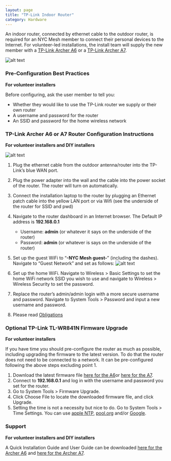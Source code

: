 ```yaml
---
layout: page
title: "TP-Link Indoor Router"
category: Hardware
---
```


An indoor router, connected by ethernet cable to the outdoor router, is required for an NYC Mesh member to connect their personal devices to the Internet. For volunteer-led installations, the install team will supply the new member with a [TP-Link Archer A6](https://www.tp-link.com/us/home-networking/wifi-router/archer-a6/) or a [TP-Link Archer A7](https://www.tp-link.com/us/home-networking/wifi-router/archer-a7/).

![alt text](https://i.imgur.com/d1S8Q60.png "TP-Link Router")


### Pre-Configuration Best Practices
**For volunteer installers**

Before configuring, ask the user member to tell you:

* Whether they would like to use the TP-Link router we supply or their own router
* A username and password for the router
* An SSID and password for the home wireless network

### TP-Link Archer A6 or A7 Router Configuration Instructions
**For volunteer installers and DIY installers**

![alt text](https://i.imgur.com/oq6yWHZ.png "TP-Link Router")

1.  Plug the ethernet cable from the outdoor antenna/router into the TP-Link’s blue WAN port.
1.  Plug the power adapter into the wall and the cable into the power socket of the router. The router will turn on automatically.
1.  Connect the installation laptop to the router by plugging an Ethernet patch cable into the yellow LAN port or via Wifi (see the underside of the router for SSID and pwd)

1.  Navigate to the router dashboard in an Internet browser. The Default IP address is **192.168.0.1**
    *  Username: **admin** (or whatever it says on the underside of the router)
    *  Password: **admin** (or whatever is says on the underside of the router)

1.  Set up the guest WiFi to “**-NYC Mesh guest-**” (including the dashes).
Navigate to “Guest Network” and set as follows: ![alt text](https://i.imgur.com/BXzdita.jpg "Guest Network Configuration Settings")

1.  Set up the home WiFi.
Navigate to Wireless > Basic Settings
to set the home WiFi network SSID you wish to use and  navigate to Wireless > Wireless Security to set the password.

1.  Replace the router’s admin/admin login with a more secure username and password.
Navigate to System Tools > Password and input a new username and password.

1. Please read [Obligations](https://www.nycmesh.net/faq#obligations)


### Optional TP-Link TL-WR841N Firmware Upgrade
**For volunteer installers**

If you have time you should pre-configure the router as much as possible, including upgrading the firmware to the latest version. To do that the router does not need to be connected to a network. It can be pre-configured following the above steps excluding point 1.

1.  Download the latest firmware file [here for the A6](https://www.tp-link.com/us/support/download/archer-a6/#Firmware)or [here for the A7](https://www.tp-link.com/us/support/download/archer-a7/#Firmware).
1.  Connect to **192.168.0.1** and log in with the username and password you set for the router.
1.  Go to System Tools > Firmware Upgrade.
1.  Click Choose File to locate the downloaded firmware file, and click Upgrade.
1.  Setting the time is not a necessity but nice to do. Go to System Tools > Time Settings. You can use [apple NTP](http://time.apple.com), [pool.org](http://pool.ntp.org) and/or [Google](http://time1.google.com).


### Support
**For volunteer installers and DIY installers**

A Quick Installation Guide and User Guide can be downloaded [here for the Archer A6](https://www.tp-link.com/us/support/download/archer-a6/) and [here for the Archer A7](https://www.tp-link.com/us/support/download/archer-a7/).
